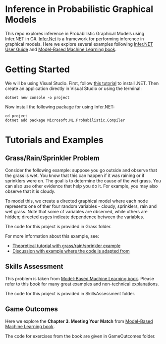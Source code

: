 # Inference in Probabilistic Graphical Models

This repo explores inference in Probabilistic Graphical Models using Infer.NET in C#.
[Infer.Net]((https://dotnet.github.io/infer/default.html)) is a framework for performing inference in graphical models. Here we explore several examples following [Infer.NET User Guide](https://dotnet.github.io/infer/userguide/) and [Model-Based Machine Learning book](https://mbmlbook.com/).  

# Getting Started

We will be using Visual Studio. First, follow [this tutorial](https://dotnet.microsoft.com/en-us/learn/dotnet/hello-world-tutorial/intro) to install .NET.
Then create an application directly in Visual Studio or using the terminal:

``` 
dotnet new console -o project
``` 

Now install the following package for using Infer.NET:
``` 
cd project
dotnet add package Microsoft.ML.Probabilistic.Compiler
``` 

# Tutorials and Examples 

## Grass/Rain/Sprinkler Problem

Consider the following example: suppose you go outside and observe that the grass is wet. You know that this can happen if it was raining or if sprinklers were on. The goal is to determine the cause of the wet grass. You can also use other evidence that help you do it. For example, you may also observe that it is cloudy.

To model this, we create a directed graphical model where each node represents one of ther four random variables - cloudy, sprinklers, rain and wet grass. Note that some of variables are observed, while others are hidden; directed esges indicate dependence between the variables. 

The code for this project is provided in Grass folder. 

For more information about this example, see:
- [Theoretical tutorial with grass/rain/sprinkler example](https://www.cs.ubc.ca/~murphyk/Bayes/bnintro.html)
- [Discussion with example where the code is adapted from](https://social.microsoft.com/Forums/en-US/dcffcf8d-fb15-4236-98fd-9d4a5b19e03a/example-of-bayesian-network-migrated-from-communityresearchmicrosoftcom?forum=infer.net)

## Skills Assessment 

This problem is taken from [Model-Based Machine Learning book](https://mbmlbook.com/). Please refer to this book for many great examples and non-technical explanations. 

The code for this project is provided in SkillsAssessment folder.

## Game Outcomes

Here we explore the **Chapter 3. Meeting Your Match** from [Model-Based Machine Learning book](https://mbmlbook.com/). 

The code for exercises from the book are given in GameOutcomes folder. 
  
